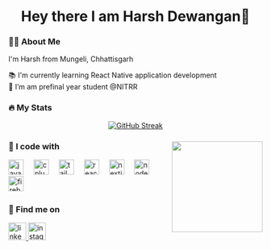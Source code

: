 
<h1 align="center">Hey there I am <b>Harsh Dewangan</b>👋</h1>

<h3 align="left">👩‍💻  About Me</h3>

<p align="left">I'm Harsh from Mungeli, Chhattisgarh</p>

<p>
</p>
📚 I'm currently learning React Native application development<br>
🔭 I’m am prefinal year student @NITRR<br>

###

<h3 align="left">🔥   My Stats</h3>

<div align="center">
<a href="https://git.io/streak-stats"><img src="https://streak-stats.demolab.com?user=harshdew02&theme=highcontrast" alt="GitHub Streak" /></a>
</div>

###

<img align="right" height="180" src="https://wallpapercave.com/wp/wp9336571.jpg"/>

<div align="left">
<h3 align="left"> 🚀  I code with</h3>
  <img src="https://skillicons.dev/icons?i=js" height="30" alt="javascript logo"  />
  <img width="12" />
<!--   <img src="https://cdn.jsdelivr.net/gh/devicons/devicon/icons/typescript/typescript-original.svg" height="30" alt="typescript logo"  /> -->
<!--   <img width="12" /> -->
  <img src="https://skillicons.dev/icons?i=cpp" height="30" alt="cplusplus logo"  />
  <img width="12" />
  <img src="https://skillicons.dev/icons?i=tailwind" height="30" alt="tailwindcss logo"  />
  <img width="12" />
  <img src="https://skillicons.dev/icons?i=react" height="30" alt="react logo"  />
  <img width="12" />
  <img src="https://skillicons.dev/icons?i=nextjs" height="30" alt="nextjs logo"  />
  <img width="12" />
  <img src="https://skillicons.dev/icons?i=nodejs" height="30" alt="nodejs logo"  />
  <img width="12" />
  <img src="https://skillicons.dev/icons?i=firebase" height="30" alt="firebase logo"  />
  <img width="12" />
</div>

###

<div align="left">
<h3 align="left"> 🔎  Find me on</h3>
  <a href="www.linkedin.com/in/harshdew16/" target="_blank">
    <img src="https://img.shields.io/static/v1?message=LinkedIn&logo=linkedin&label=&color=0077B5&logoColor=white&labelColor=&style=for-the-badge" height="35" alt="linkedin logo"  />
  </a>
  <a href="https://www.instagram.com/harshdew16/" target="_blank">
    <img src="https://img.shields.io/static/v1?message=Instagram&logo=instagram&label=&color=E4405F&logoColor=white&labelColor=&style=for-the-badge" height="35" alt="instagram logo"  />
  </a>
</div>
